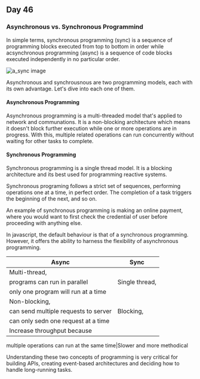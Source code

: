 ## Day 46

### Asynchronous vs. Synchronous Programmind

In simple terms, synchronous programming (sync) is a sequence of programming blocks executed from top to bottom in order while acsynchronous programming (async) is a sequence of code blocks executed independently in no particular order.

![a_sync image](https://www.mendix.com/wp-content/uploads/Blog-ThumbnailSync-vs-Async.png)

Asynchronous and synchrousnous are two programming models, each with its own advantage. Let's dive into each one of them.

#### Asynchronous Programming

Asynchronous programming is a multi-threaded model that's applied to network and communations. It is a non-blocking architecture which means it doesn't block further execution while one or more operations are in progress. With this, multiple related operations can run concurrently without waiting for other tasks to complete.

#### Synchronous Programming

Synchronous programming is a single thread model. It is a blocking architecture and its best used for programming reactive systems.

Synchronous programing follows a strict set of sequences, performing operations one at a time, in perfect order. The completion of a task triggers the beginning of the next, and so on.

An example of synchronous programming is making an online payment, where you would want to first check the credential of user before proceeding with anything else.

In javascript, the default behaviour is that of a synchronous programming. However, it offers the ability to harness the flexibility of asynchronous programming.

|Async|Sync|
|-----|----|
|Multi-thread,
programs can run in parallel|Single thread,
only one program will run at a time|
|Non-blocking,
can send multiple requests to server|Blocking,
can only sedn one request at a time|
|Increase throughput because
multiple operations can run
at the same time|Slower and more methodical

Understanding these two concepts of programming is very critical for building APIs, creating event-based architectures and deciding how to handle long-running tasks.
